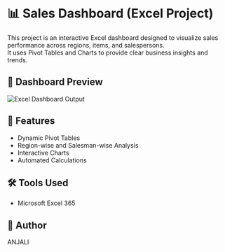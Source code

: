 # 📊 Sales Dashboard (Excel Project)

This project is an interactive Excel dashboard designed to visualize sales performance across regions, items, and salespersons.  
It uses Pivot Tables and Charts to provide clear business insights and trends.

## 📸 Dashboard Preview
![Excel Dashboard Output](images/Dashboard_Output.png)

## 🔑 Features
- Dynamic Pivot Tables
- Region-wise and Salesman-wise Analysis
- Interactive Charts
- Automated Calculations

## 🛠 Tools Used
- Microsoft Excel 365

## 👤 Author
ANJALI
